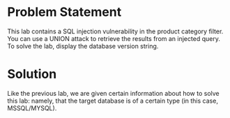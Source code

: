 # Problem Statement

This lab contains a SQL injection vulnerability in the product category filter. You can use a UNION attack to retrieve the results from an injected query. To solve the lab, display the database version string. 

# Solution 

Like the previous lab, we are given certain information about how to solve this lab: namely, that the target database is of a certain type (in this case, MSSQL/MYSQL). 
